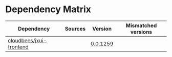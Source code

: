 # Dependency Matrix

Dependency | Sources | Version | Mismatched versions
---------- | ------- | ------- | -------------------
[cloudbees/jxui-frontend](https://github.com/cloudbees/jxui-frontend) |  | [0.0.1259](https://github.com/cloudbees/jxui-frontend/releases/tag/v0.0.1259) | 
